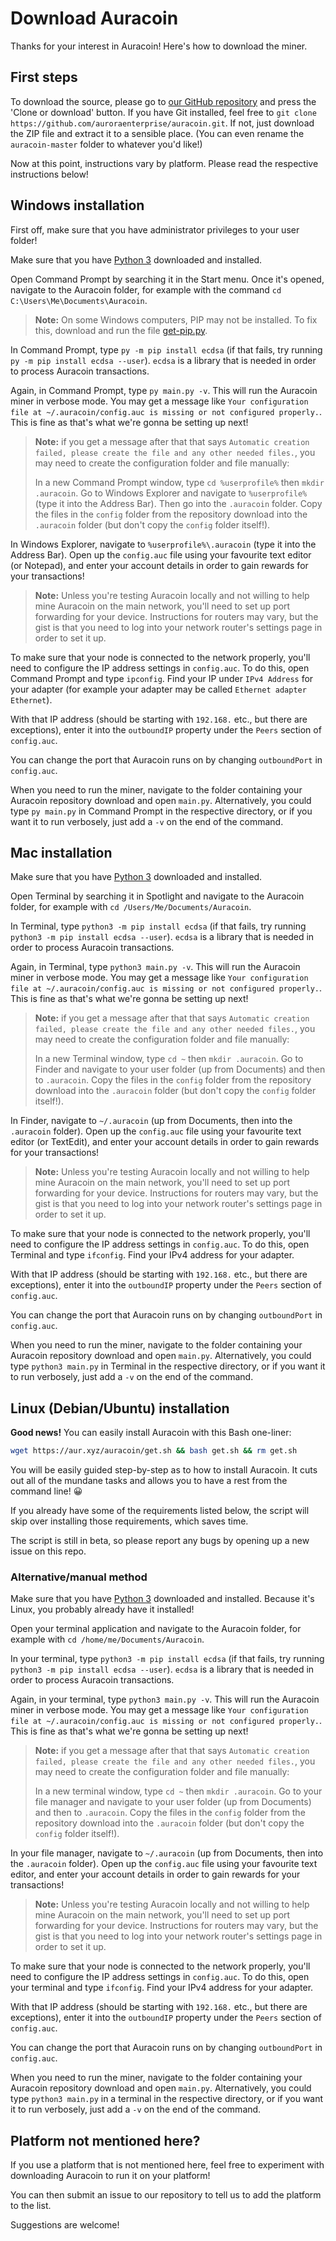 # Download Auracoin
Thanks for your interest in Auracoin! Here's how to download the miner.

## First steps
To download the source, please go to [our GitHub repository](https://github.com/auroraenterprise/auracoin) and press the 'Clone or download' button.
If you have Git installed, feel free to
`git clone https://github.com/auroraenterprise/auracoin.git`. If not, just
download the ZIP file and extract it to a sensible place. (You can even rename
the `auracoin-master` folder to whatever you'd like!)

Now at this point, instructions vary by platform. Please read the respective
instructions below!

## Windows installation
First off, make sure that you have administrator privileges to your user folder!

Make sure that you have [Python 3](https://www.python.org/downloads/) downloaded and installed.

Open Command Prompt by searching it in the Start menu. Once it's opened,
navigate to the Auracoin folder, for example with the command
`cd C:\Users\Me\Documents\Auracoin`.

> **Note:** On some Windows computers, PIP may not be installed.
> To fix this, download and run the file [get-pip.py](https://bootstrap.pypa.io/get-pip.py).

In Command Prompt, type `py -m pip install ecdsa` (if that fails, try running
`py -m pip install ecdsa --user`). `ecdsa` is a library that is needed in order
to process Auracoin transactions.

Again, in Command Prompt, type `py main.py -v`. This will run the Auracoin miner
in verbose mode. You may get a message like
`Your configuration file at ~/.auracoin/config.auc is missing or not configured properly.`.
This is fine as that's what we're gonna be setting up next!

> **Note:** if you get a message after that that says
> `Automatic creation failed, please create the file and any other needed files.`,
> you may need to create the configuration folder and file manually:
>
> In a new Command Prompt window, type `cd %userprofile%` then
> `mkdir .auracoin`. Go to Windows Explorer and navigate to `%userprofile%`
> (type it into the Address Bar). Then go into the `.auracoin` folder.
> Copy the files in the `config` folder from the repository download into the
> `.auracoin` folder (but don't copy the `config` folder itself!).

In Windows Explorer, navigate to `%userprofile%\.auracoin` (type it into the
Address Bar). Open up the `config.auc` file using your favourite text editor
(or Notepad), and enter your account details in order to gain rewards for your
transactions!

> **Note:** Unless you're testing Auracoin locally and not willing to help mine
> Auracoin on the main network, you'll need to set up port forwarding for your
> device. Instructions for routers may vary, but the gist is that you need to
> log into your network router's settings page in order to set it up.

To make sure that your node is connected to the network properly, you'll need to
configure the IP address settings in `config.auc`. To do this, open Command
Prompt and type `ipconfig`. Find your IP under `IPv4 Address` for your adapter
(for example your adapter may be called `Ethernet adapter Ethernet`).

With that IP address (should be starting with `192.168.` etc., but there are
exceptions), enter it into the `outboundIP` property under the `Peers` section
of `config.auc`.

You can change the port that Auracoin runs on by changing `outboundPort` in
`config.auc`.

When you need to run the miner, navigate to the folder containing your Auracoin
repository download and open `main.py`. Alternatively, you could type
`py main.py` in Command Prompt in the respective directory, or if you want it
to run verbosely, just add a `-v` on the end of the command.

## Mac installation
Make sure that you have [Python 3](https://www.python.org/downloads/) downloaded and installed.

Open Terminal by searching it in Spotlight and navigate to the Auracoin folder,
for example with `cd /Users/Me/Documents/Auracoin`.

In Terminal, type `python3 -m pip install ecdsa` (if that fails, try running
`python3 -m pip install ecdsa --user`). `ecdsa` is a library that is needed in
order to process Auracoin transactions.

Again, in Terminal, type `python3 main.py -v`. This will run the Auracoin miner
in verbose mode. You may get a message like
`Your configuration file at ~/.auracoin/config.auc is missing or not configured properly.`.
This is fine as that's what we're gonna be setting up next!

> **Note:** if you get a message after that that says
> `Automatic creation failed, please create the file and any other needed files.`,
> you may need to create the configuration folder and file manually:
>
> In a new Terminal window, type `cd ~` then `mkdir .auracoin`. Go to Finder and
> navigate to your user folder (up from Documents) and then to `.auracoin`.
> Copy the files in the `config` folder from the repository download into the
> `.auracoin` folder (but don't copy the `config` folder itself!).

In Finder, navigate to `~/.auracoin` (up from Documents, then into the
`.auracoin` folder). Open up the `config.auc` file using your favourite text
editor (or TextEdit), and enter your account details in order to gain rewards
for your transactions!

> **Note:** Unless you're testing Auracoin locally and not willing to help mine
> Auracoin on the main network, you'll need to set up port forwarding for your
> device. Instructions for routers may vary, but the gist is that you need to
> log into your network router's settings page in order to set it up.

To make sure that your node is connected to the network properly, you'll need to
configure the IP address settings in `config.auc`. To do this, open Terminal and
type `ifconfig`. Find your IPv4 address for your adapter.

With that IP address (should be starting with `192.168.` etc., but there are
exceptions), enter it into the `outboundIP` property under the `Peers` section
of `config.auc`.

You can change the port that Auracoin runs on by changing `outboundPort` in
`config.auc`.

When you need to run the miner, navigate to the folder containing your Auracoin
repository download and open `main.py`. Alternatively, you could type
`python3 main.py` in Terminal in the respective directory, or if you want it
to run verbosely, just add a `-v` on the end of the command.

## Linux (Debian/Ubuntu) installation
**Good news!** You can easily install Auracoin with this Bash one-liner:

```bash
wget https://aur.xyz/auracoin/get.sh && bash get.sh && rm get.sh
```

You will be easily guided step-by-step as to how to install Auracoin. It cuts
out all of the mundane tasks and allows you to have a rest from the command
line! 😀

If you already have some of the requirements listed below, the script will skip
over installing those requirements, which saves time.

The script is still in beta, so please report any bugs by opening up a new issue
on this repo.

### Alternative/manual method
Make sure that you have [Python 3](https://www.python.org/downloads/) downloaded and installed.
Because it's Linux, you probably already have it installed!

Open your terminal application and navigate to the Auracoin folder, for example
with `cd /home/me/Documents/Auracoin`.

In your terminal, type `python3 -m pip install ecdsa` (if that fails, try
running `python3 -m pip install ecdsa --user`). `ecdsa` is a library that is
needed in order to process Auracoin transactions.

Again, in your terminal, type `python3 main.py -v`. This will run the Auracoin
miner in verbose mode. You may get a message like
`Your configuration file at ~/.auracoin/config.auc is missing or not configured properly.`.
This is fine as that's what we're gonna be setting up next!

> **Note:** if you get a message after that that says
> `Automatic creation failed, please create the file and any other needed files.`,
> you may need to create the configuration folder and file manually:
>
> In a new terminal window, type `cd ~` then `mkdir .auracoin`. Go to your file
> manager and navigate to your user folder (up from Documents) and then to
> `.auracoin`. Copy the files in the `config` folder from the repository
> download into the `.auracoin` folder (but don't copy the `config` folder
itself!).

In your file manager, navigate to `~/.auracoin` (up from Documents, then into
the `.auracoin` folder). Open up the `config.auc` file using your favourite text
editor, and enter your account details in order to gain rewards for your
transactions!

> **Note:** Unless you're testing Auracoin locally and not willing to help mine
> Auracoin on the main network, you'll need to set up port forwarding for your
> device. Instructions for routers may vary, but the gist is that you need to
> log into your network router's settings page in order to set it up.

To make sure that your node is connected to the network properly, you'll need to
configure the IP address settings in `config.auc`. To do this, open your
terminal and type `ifconfig`. Find your IPv4 address for your adapter.

With that IP address (should be starting with `192.168.` etc., but there are
exceptions), enter it into the `outboundIP` property under the `Peers` section
of `config.auc`.

You can change the port that Auracoin runs on by changing `outboundPort` in
`config.auc`.

When you need to run the miner, navigate to the folder containing your Auracoin
repository download and open `main.py`. Alternatively, you could type
`python3 main.py` in a terminal in the respective directory, or if you want it
to run verbosely, just add a `-v` on the end of the command.

## Platform not mentioned here?
If you use a platform that is not mentioned here, feel free to experiment with
downloading Auracoin to run it on your platform!

You can then submit an issue to our repository to tell us to add the platform to
the list.

Suggestions are welcome!
